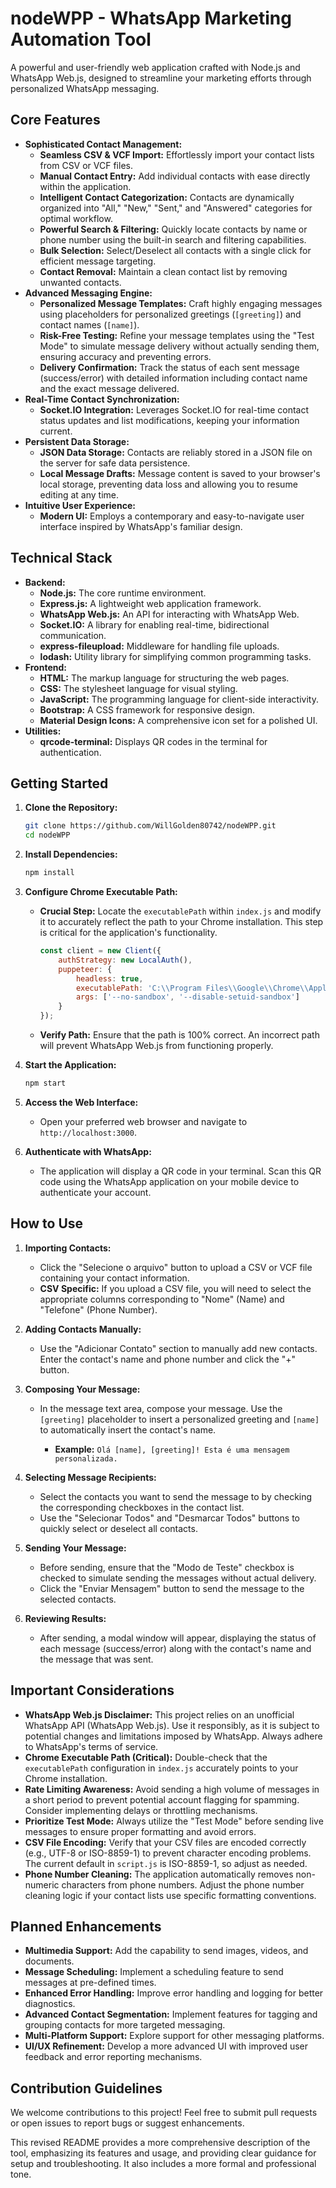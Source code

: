 # nodeWPP - WhatsApp Marketing Automation Tool

A powerful and user-friendly web application crafted with Node.js and WhatsApp Web.js, designed to streamline your marketing efforts through personalized WhatsApp messaging.

## Core Features

*   **Sophisticated Contact Management:**
    *   **Seamless CSV & VCF Import:** Effortlessly import your contact lists from CSV or VCF files.
    *   **Manual Contact Entry:** Add individual contacts with ease directly within the application.
    *   **Intelligent Contact Categorization:** Contacts are dynamically organized into "All," "New," "Sent," and "Answered" categories for optimal workflow.
    *   **Powerful Search & Filtering:** Quickly locate contacts by name or phone number using the built-in search and filtering capabilities.
    *   **Bulk Selection:** Select/Deselect all contacts with a single click for efficient message targeting.
    *   **Contact Removal:** Maintain a clean contact list by removing unwanted contacts.
*   **Advanced Messaging Engine:**
    *   **Personalized Message Templates:** Craft highly engaging messages using placeholders for personalized greetings (`[greeting]`) and contact names (`[name]`).
    *   **Risk-Free Testing:** Refine your message templates using the "Test Mode" to simulate message delivery without actually sending them, ensuring accuracy and preventing errors.
    *   **Delivery Confirmation:** Track the status of each sent message (success/error) with detailed information including contact name and the exact message delivered.
*   **Real-Time Contact Synchronization:**
    *   **Socket.IO Integration:** Leverages Socket.IO for real-time contact status updates and list modifications, keeping your information current.
*   **Persistent Data Storage:**
    *   **JSON Data Storage:** Contacts are reliably stored in a JSON file on the server for safe data persistence.
    *   **Local Message Drafts:** Message content is saved to your browser's local storage, preventing data loss and allowing you to resume editing at any time.
*   **Intuitive User Experience:**
    *   **Modern UI:** Employs a contemporary and easy-to-navigate user interface inspired by WhatsApp's familiar design.

## Technical Stack

*   **Backend:**
    *   **Node.js:** The core runtime environment.
    *   **Express.js:** A lightweight web application framework.
    *   **WhatsApp Web.js:** An API for interacting with WhatsApp Web.
    *   **Socket.IO:** A library for enabling real-time, bidirectional communication.
    *   **express-fileupload:** Middleware for handling file uploads.
    *   **lodash:** Utility library for simplifying common programming tasks.
*   **Frontend:**
    *   **HTML:** The markup language for structuring the web pages.
    *   **CSS:** The stylesheet language for visual styling.
    *   **JavaScript:** The programming language for client-side interactivity.
    *   **Bootstrap:** A CSS framework for responsive design.
    *   **Material Design Icons:** A comprehensive icon set for a polished UI.
*   **Utilities:**
    *   **qrcode-terminal:** Displays QR codes in the terminal for authentication.

## Getting Started

1.  **Clone the Repository:**

    ```bash
    git clone https://github.com/WillGolden80742/nodeWPP.git
    cd nodeWPP
    ```

2.  **Install Dependencies:**

    ```bash
    npm install
    ```

3.  **Configure Chrome Executable Path:**

    *   **Crucial Step:** Locate the `executablePath` within `index.js` and modify it to accurately reflect the path to your Chrome installation. This step is critical for the application's functionality.

        ```javascript
        const client = new Client({
            authStrategy: new LocalAuth(),
            puppeteer: {
                headless: true,
                executablePath: 'C:\\Program Files\\Google\\Chrome\\Application\\chrome.exe', // <-- **MANDATORY: Update this path!**
                args: ['--no-sandbox', '--disable-setuid-sandbox']
            }
        });
        ```

    *   **Verify Path:** Ensure that the path is 100% correct. An incorrect path will prevent WhatsApp Web.js from functioning properly.

4.  **Start the Application:**

    ```bash
    npm start
    ```

5.  **Access the Web Interface:**

    *   Open your preferred web browser and navigate to `http://localhost:3000`.

6.  **Authenticate with WhatsApp:**

    *   The application will display a QR code in your terminal. Scan this QR code using the WhatsApp application on your mobile device to authenticate your account.

## How to Use

1.  **Importing Contacts:**
    *   Click the "Selecione o arquivo" button to upload a CSV or VCF file containing your contact information.
    *   **CSV Specific:** If you upload a CSV file, you will need to select the appropriate columns corresponding to "Nome" (Name) and "Telefone" (Phone Number).

2.  **Adding Contacts Manually:**
    *   Use the "Adicionar Contato" section to manually add new contacts. Enter the contact's name and phone number and click the "+" button.

3.  **Composing Your Message:**
    *   In the message text area, compose your message. Use the `[greeting]` placeholder to insert a personalized greeting and `[name]` to automatically insert the contact's name.

        *   **Example:** `Olá [name], [greeting]! Esta é uma mensagem personalizada.`

4.  **Selecting Message Recipients:**
    *   Select the contacts you want to send the message to by checking the corresponding checkboxes in the contact list.
    *   Use the "Selecionar Todos" and "Desmarcar Todos" buttons to quickly select or deselect all contacts.

5.  **Sending Your Message:**
    *   Before sending, ensure that the "Modo de Teste" checkbox is checked to simulate sending the messages without actual delivery.
    *   Click the "Enviar Mensagem" button to send the message to the selected contacts.

6.  **Reviewing Results:**
    *   After sending, a modal window will appear, displaying the status of each message (success/error) along with the contact's name and the message that was sent.

## Important Considerations

*   **WhatsApp Web.js Disclaimer:** This project relies on an unofficial WhatsApp API (WhatsApp Web.js). Use it responsibly, as it is subject to potential changes and limitations imposed by WhatsApp. Always adhere to WhatsApp's terms of service.
*   **Chrome Executable Path (Critical):** Double-check that the `executablePath` configuration in `index.js` accurately points to your Chrome installation.
*   **Rate Limiting Awareness:** Avoid sending a high volume of messages in a short period to prevent potential account flagging for spamming. Consider implementing delays or throttling mechanisms.
*   **Prioritize Test Mode:** Always utilize the "Test Mode" before sending live messages to ensure proper formatting and avoid errors.
*   **CSV File Encoding:** Verify that your CSV files are encoded correctly (e.g., UTF-8 or ISO-8859-1) to prevent character encoding problems. The current default in `script.js` is ISO-8859-1, so adjust as needed.
*   **Phone Number Cleaning:** The application automatically removes non-numeric characters from phone numbers. Adjust the phone number cleaning logic if your contact lists use specific formatting conventions.

## Planned Enhancements

*   **Multimedia Support:** Add the capability to send images, videos, and documents.
*   **Message Scheduling:** Implement a scheduling feature to send messages at pre-defined times.
*   **Enhanced Error Handling:** Improve error handling and logging for better diagnostics.
*   **Advanced Contact Segmentation:** Implement features for tagging and grouping contacts for more targeted messaging.
*   **Multi-Platform Support:** Explore support for other messaging platforms.
*   **UI/UX Refinement:** Develop a more advanced UI with improved user feedback and error reporting mechanisms.

## Contribution Guidelines

We welcome contributions to this project! Feel free to submit pull requests or open issues to report bugs or suggest enhancements.

This revised README provides a more comprehensive description of the tool, emphasizing its features and usage, and providing clear guidance for setup and troubleshooting. It also includes a more formal and professional tone.
